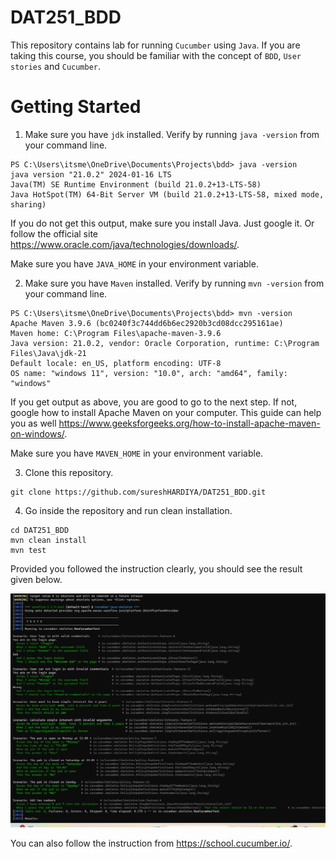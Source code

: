 # DAT251_BDD
This repository contains lab for running `Cucumber` using `Java`. 
If you are taking this course, you should be familiar with the concept of `BDD`, `User stories` and `Cucumber`.

# Getting Started

1. Make sure you have `jdk` installed. Verify by running `java -version` from your command line.
```
PS C:\Users\itsme\OneDrive\Documents\Projects\bdd> java -version
java version "21.0.2" 2024-01-16 LTS
Java(TM) SE Runtime Environment (build 21.0.2+13-LTS-58)
Java HotSpot(TM) 64-Bit Server VM (build 21.0.2+13-LTS-58, mixed mode, sharing)
```
If you do not get this output, make sure you install Java. Just google it. Or follow the official site https://www.oracle.com/java/technologies/downloads/. 

Make sure you have `JAVA_HOME` in your environment variable.

2. Make sure you have `Maven` installed. Verify by running `mvn -version` from your command line. 

```
PS C:\Users\itsme\OneDrive\Documents\Projects\bdd> mvn -version
Apache Maven 3.9.6 (bc0240f3c744dd6b6ec2920b3cd08dcc295161ae)
Maven home: C:\Program Files\apache-maven-3.9.6
Java version: 21.0.2, vendor: Oracle Corporation, runtime: C:\Program Files\Java\jdk-21
Default locale: en_US, platform encoding: UTF-8
OS name: "windows 11", version: "10.0", arch: "amd64", family: "windows"
```
If you get output as above, you are good to go to the next step. If not, google how to install Apache Maven on your computer. This guide can help you as well https://www.geeksforgeeks.org/how-to-install-apache-maven-on-windows/.

Make sure you have `MAVEN_HOME` in your environment variable. 

3. Clone this repository. 

```gitexclude
git clone https://github.com/sureshHARDIYA/DAT251_BDD.git
```

4. Go inside the repository and run clean installation. 

```
cd DAT251_BDD
mvn clean install 
mvn test
```
Provided you followed the instruction clearly, you should see the result given below.

![img.png](img.png)

You can also follow the instruction from https://school.cucumber.io/. 